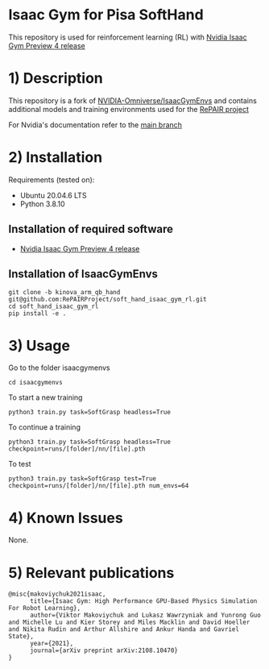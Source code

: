 # Isaac Gym for Pisa SoftHand
This repository is used for reinforcement learning (RL) with [Nvidia Isaac Gym Preview 4 release](https://developer.nvidia.com/isaac-gym)


# 1) Description
This repository is a fork of [NVIDIA-Omniverse/IsaacGymEnvs](https://github.com/NVIDIA-Omniverse/IsaacGymEnvs) and contains additional models and training environments used for the [RePAIR project](https://www.repairproject.eu/)

For Nvidia's documentation refer to the [main branch](https://github.com/RePAIRProject/soft_hand_isaac_gym_rl/tree/main)

# 2) Installation
Requirements (tested on):
- Ubuntu 20.04.6 LTS
- Python 3.8.10

## Installation of required software
- [Nvidia Isaac Gym Preview 4 release](https://developer.nvidia.com/isaac-gym)

## Installation of IsaacGymEnvs
```
git clone -b kinova_arm_qb_hand git@github.com:RePAIRProject/soft_hand_isaac_gym_rl.git
cd soft_hand_isaac_gym_rl
pip install -e .
```

# 3) Usage
Go to the folder isaacgymenvs
```
cd isaacgymenvs
```

To start a new training 

```
python3 train.py task=SoftGrasp headless=True
```

To continue a training

```
python3 train.py task=SoftGrasp headless=True checkpoint=runs/[folder]/nn/[file].pth
```

To test 

```
python3 train.py task=SoftGrasp test=True checkpoint=runs/[folder]/nn/[file].pth num_envs=64
```

# 4) Known Issues
None.

# 5) Relevant publications
```
@misc{makoviychuk2021isaac,
      title={Isaac Gym: High Performance GPU-Based Physics Simulation For Robot Learning}, 
      author={Viktor Makoviychuk and Lukasz Wawrzyniak and Yunrong Guo and Michelle Lu and Kier Storey and Miles Macklin and David Hoeller and Nikita Rudin and Arthur Allshire and Ankur Handa and Gavriel State},
      year={2021},
      journal={arXiv preprint arXiv:2108.10470}
}
```